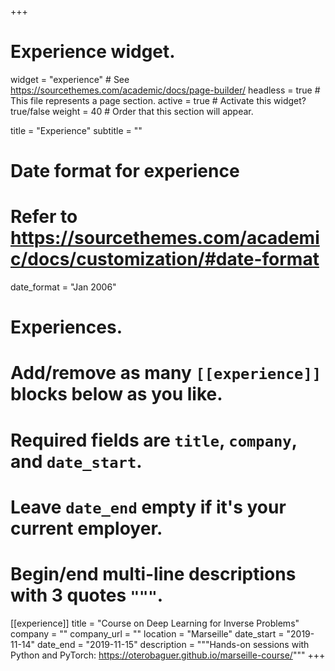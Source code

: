 +++
# Experience widget.
widget = "experience"  # See https://sourcethemes.com/academic/docs/page-builder/
headless = true  # This file represents a page section.
active = true  # Activate this widget? true/false
weight = 40  # Order that this section will appear.

title = "Experience"
subtitle = ""

# Date format for experience
#   Refer to https://sourcethemes.com/academic/docs/customization/#date-format
date_format = "Jan 2006"

# Experiences.
#   Add/remove as many `[[experience]]` blocks below as you like.
#   Required fields are `title`, `company`, and `date_start`.
#   Leave `date_end` empty if it's your current employer.
#   Begin/end multi-line descriptions with 3 quotes `"""`.


[[experience]]
  title = "Course on Deep Learning for Inverse Problems"
  company = ""
  company_url = ""
  location = "Marseille"
  date_start = "2019-11-14"
  date_end = "2019-11-15"
  description = """Hands-on sessions with Python and PyTorch: 
https://oterobaguer.github.io/marseille-course/"""
+++
